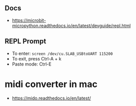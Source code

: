 ## Docs
* https://microbit-micropython.readthedocs.io/en/latest/devguide/repl.html

## REPL Prompt
  * To enter: `screen /dev/cu.SLAB_USBtoUART 115200`
  * To exit, press Ctrl-A + k
  * Paste mode: Ctrl-E

# midi converter in mac
* https://mido.readthedocs.io/en/latest/

